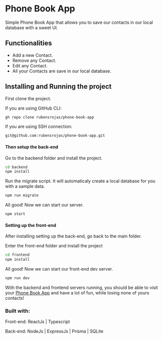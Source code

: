 # Phone Book App

<p>
  Simple Phone Book App that allows you to save our contacts in our local database with a sweet UI.
</p>

## Functionalities

- Add a new Contact.
- Remove any Contact.
- Edit any Contact.
- All your Contacts are save in our local database.

## Installing and Running the project

First clone the project.

If you are using GitHub CLI:

```bash
gh repo clone rubensrojas/phone-book-app
```

If you are using SSH connection:

```bash
git@github.com:rubensrojas/phone-book-app.git
```

#### Then setup the back-end

<p>
Go to the backend folder and install the project.
</p>

```bash
cd backend
npm install
```

<p>Run the migrate script. It will automaticaly create a local database for you with a sample data.</p>

```bash
npm run migrate
```

<p>All good! Now we can start our server.</p>

```bash
npm start
```

#### Setting up the front-end

<p>After installing setting up the back-end, go back to the main folder.</p>
<p>Enter the front-end folder and install the project</p>

```bash
cd frontend
npm install
```

<p>All good! Now we can start our front-end dev server.</p>

```bash
npm run dev
```

<p>With the backend and frontend servers running, you should be able to visit your <a href="http://localhost:3000/" target="_blank">Phone Book App</a> and have a lot of fun, while losing none of yours contacts!</p>

### Built with:

<p>
Front-end: ReactJs | Typescript
</p>
<p>
Back-end: NodeJs | ExpressJs | Prisma | SQLite
</p>
